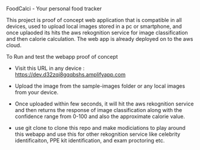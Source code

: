 FoodCalci - Your personal food tracker

This project is proof of concept web application that is compatible in all devices, used to upload local images stored in a pc or smartphone, and once uplaoded its hits the aws rekognition service for image classification and then calorie calculation.
The web app is already deployed on to the aws cloud.

To Run and test the webapp proof of concept
- Visit this URL in any device : https://dev.d32zqi8gqqbshs.amplifyapp.com
- Upload the image from the sample-images folder or any local images from your device.
- Once uploaded within few seconds, it will hit the aws rekognition service and then returns the response of image classification along with the confidence range from 0-100 and also the approximate calorie value.

- use git clone to clone this repo and make modiciations to play around this webapp and use this for other rekognition service like celebrity identificaiton, PPE kit identification, and exam proctoring etc.